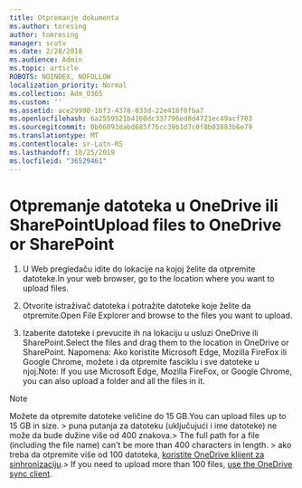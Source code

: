 ```yaml
---
title: Otpremanje dokumenta
ms.author: toresing
author: tomresing
manager: scotv
ms.date: 2/28/2018
ms.audience: Admin
ms.topic: article
ROBOTS: NOINDEX, NOFOLLOW
localization_priority: Normal
ms.collection: Adm_O365
ms.custom: ''
ms.assetid: ace29990-1bf3-4378-833d-22e418f0fba7
ms.openlocfilehash: 6a2559521b4160dc337796ed8d4721ec49acf703
ms.sourcegitcommit: 0b06093dabd685f76cc39b1d7c0f8b03883b6e79
ms.translationtype: MT
ms.contentlocale: sr-Latn-RS
ms.lasthandoff: 10/25/2019
ms.locfileid: "36529461"
---
```

# <a name="upload-files-to-onedrive-or-sharepoint"></a><span data-ttu-id="64a17-102">Otpremanje datoteka u OneDrive ili SharePoint</span><span class="sxs-lookup"><span data-stu-id="64a17-102">Upload files to OneDrive or SharePoint</span></span>

1. <span data-ttu-id="64a17-103">U Web pregledaču idite do lokacije na kojoj želite da otpremite datoteke.</span><span class="sxs-lookup"><span data-stu-id="64a17-103">In your web browser, go to the location where you want to upload files.</span></span>
    
2. <span data-ttu-id="64a17-104">Otvorite istraživač datoteka i potražite datoteke koje želite da otpremite.</span><span class="sxs-lookup"><span data-stu-id="64a17-104">Open File Explorer and browse to the files you want to upload.</span></span>
    
3. <span data-ttu-id="64a17-105">Izaberite datoteke i prevucite ih na lokaciju u usluzi OneDrive ili SharePoint.</span><span class="sxs-lookup"><span data-stu-id="64a17-105">Select the files and drag them to the location in OneDrive or SharePoint.</span></span> <span data-ttu-id="64a17-106">Napomena: Ako koristite Microsoft Edge, Mozilla FireFox ili Google Chrome, možete i da otpremite fasciklu i sve datoteke u njoj.</span><span class="sxs-lookup"><span data-stu-id="64a17-106">Note: If you use Microsoft Edge, Mozilla FireFox, or Google Chrome, you can also upload a folder and all the files in it.</span></span>
    
> [!NOTE]
>  <span data-ttu-id="64a17-107">Možete da otpremite datoteke veličine do 15 GB.</span><span class="sxs-lookup"><span data-stu-id="64a17-107">You can upload files up to 15 GB in size.</span></span> <span data-ttu-id="64a17-108">> puna putanja za datoteku (uključujući i ime datoteke) ne može da bude dužine više od 400 znakova.</span><span class="sxs-lookup"><span data-stu-id="64a17-108">>  The full path for a file (including the file name) can't be more than 400 characters in length.</span></span> <span data-ttu-id="64a17-109">> ako treba da otpremite više od 100 datoteka, [koristite OneDrive klijent za sinhronizaciju](https://go.microsoft.com/fwlink/?linkid=866427).</span><span class="sxs-lookup"><span data-stu-id="64a17-109">>  If you need to upload more than 100 files, [use the OneDrive sync client](https://go.microsoft.com/fwlink/?linkid=866427).</span></span> 
  

